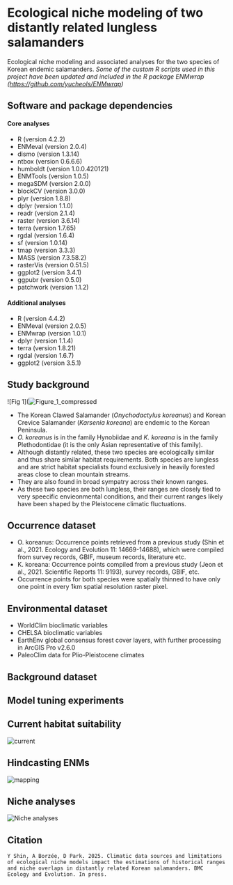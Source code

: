 # Ecological niche modeling of two distantly related lungless salamanders  
Ecological niche modeling and associated analyses for the two species of Korean endemic salamanders.
*Some of the custom R scripts used in this project have been updated and included in the R package ENMwrap (https://github.com/yucheols/ENMwrap)*

## Software and package dependencies
#### Core analyses
- R (version 4.2.2)
- ENMeval (version 2.0.4)
- dismo (version 1.3.14)
- ntbox (version 0.6.6.6)
- humboldt (version 1.0.0.420121)
- ENMTools (version 1.0.5)
- megaSDM (version 2.0.0)
- blockCV (version 3.0.0)
- plyr (version 1.8.8)
- dplyr (version 1.1.0)
- readr (version 2.1.4)
- raster (version 3.6.14)
- terra (version 1.7.65)
- rgdal (version 1.6.4)
- sf (version 1.0.14)
- tmap (version 3.3.3)
- MASS (version 7.3.58.2)
- rasterVis (version 0.51.5)
- ggplot2 (version 3.4.1)
- ggpubr (version 0.5.0)
- patchwork (version 1.1.2)

#### Additional analyses
- R (version 4.4.2)
- ENMeval (version 2.0.5)
- ENMwrap (version 1.0.1)
- dplyr (version 1.1.4)
- terra (version 1.8.21)
- rgdal (version 1.6.7)
- ggplot2 (version 3.5.1)



## Study background
![Fig 1](![Figure_1_compressed](https://github.com/user-attachments/assets/74ca0052-7ef8-49df-a91f-62df9a5ab8a8)

- The Korean Clawed Salamander (*Onychodactylus koreanus*) and Korean Crevice Salamander (*Karsenia koreana*) are endemic to the Korean Peninsula.
- *O. koreanus* is in the family Hynobiidae and *K. koreana* is in the family Plethodontidae (it is the only Asian representative of this family).
- Although distantly related, these two species are ecologically similar and thus share similar habitat requirements. Both species are lungless and are strict habitat specialists found exclusively in heavily forested areas close to clean mountain streams.
- They are also found in broad sympatry across their known ranges.
- As these two species are both lungless, their ranges are closely tied to very speecific envieonmental conditions, and their current ranges likely have been shaped by the Pleistocene climatic fluctuations.

## Occurrence dataset
- O. koreanus: Occurrence points retrieved from a previous study (Shin et al., 2021. Ecology and Evolution 11: 14669-14688), which were compiled from survey records, GBIF, museum records, literature etc.
- K. koreana: Occurrence points compiled from a previous study (Jeon et al., 2021. Scientific Reports 11: 9193), survey records, GBIF, etc.
- Occurrence points for both species were spatially thinned to have only one point in every 1km spatial resolution raster pixel.

## Environmental dataset
- WorldClim bioclimatic variables
- CHELSA bioclimatic variables
- EarthEnv global consensus forest cover layers, with further processing in ArcGIS Pro v2.6.0
- PaleoClim data for Plio-Pleistocene climates

## Background dataset

## Model tuning experiments

## Current habitat suitability
![current](https://github.com/yucheols/TwoSalDist/assets/85914125/edf19032-9a3d-46d1-b9cc-84d67219a6e2)


## Hindcasting ENMs
![mapping](https://github.com/yucheols/TwoSalDist/assets/85914125/8a429e4e-c487-434e-afaf-01074b0f3a29)

## Niche analyses
![Niche analyses](https://github.com/user-attachments/assets/475537ef-6ea4-4ce9-b734-f16a641b1c48)

## Citation
```
Y Shin, A Borzée, D Park. 2025. Climatic data sources and limitations of ecological niche models impact the estimations of historical ranges and niche overlaps in distantly related Korean salamanders. BMC Ecology and Evolution. In press.
```

